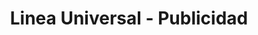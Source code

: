 ---
title: "Linea Universal - Publicidad"
url: /cucuta/linea-universal-publicidad/
shop: Lebensmittel
---
